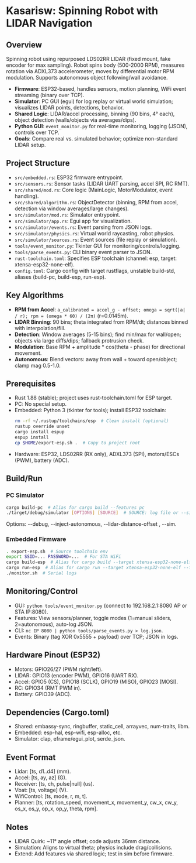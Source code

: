 # Kasarisw: Spinning Robot with LIDAR Navigation

## Overview
Spinning robot using repurposed LDS02RR LIDAR (fixed mount, fake encoder for max sampling). Robot spins body (500-2000 RPM), measures rotation via ADXL373 accelerometer, moves by differential motor RPM modulation. Supports autonomous object following/wall avoidance.

- **Firmware**: ESP32-based, handles sensors, motion planning, WiFi event streaming (binary over TCP).
- **Simulator**: PC GUI (egui) for log replay or virtual world simulation; visualizes LIDAR points, detections, behavior.
- **Shared Logic**: LIDAR/accel processing, binning (90 bins, 4° each), object detection (walls/objects via averages/dips).
- **Python GUI**: `event_monitor.py` for real-time monitoring, logging (JSON), controls over TCP.
- **Goals**: Compare real vs. simulated behavior; optimize non-standard LIDAR setup.

## Project Structure
- `src/embedded.rs`: ESP32 firmware entrypoint.
- `src/sensors.rs`: Sensor tasks (LIDAR UART parsing, accel SPI, RC RMT).
- `src/shared/mod.rs`: Core logic (MainLogic, MotorModulator, event handling).
- `src/shared/algorithm.rs`: ObjectDetector (binning, RPM from accel, detection via window averages/large changes).
- `src/simulator/mod.rs`: Simulator entrypoint.
- `src/simulator/app.rs`: Egui app for visualization.
- `src/simulator/events.rs`: Event parsing from JSON logs.
- `src/simulator/physics.rs`: Virtual world raycasting, robot physics.
- `src/simulator/sources.rs`: Event sources (file replay or simulation).
- `tools/event_monitor.py`: Tkinter GUI for monitoring/controls/logging.
- `tools/parse_events.py`: CLI binary event parser to JSON.
- `rust-toolchain.toml`: Specifies ESP toolchain (channel: esp, target: xtensa-esp32-none-elf).
- `config.toml`: Cargo config with target rustflags, unstable build-std, aliases (build-pc, build-esp, run-esp).

## Key Algorithms
- **RPM from Accel**: `a_calibrated = accel_g - offset; omega = sqrt(|a| / r); rpm = (omega * 60) / (2π)` (r=0.0145m).
- **LIDAR Binning**: 90 bins; theta integrated from RPM/dt; distances binned with interpolation/fill.
- **Detection**: Window averages (5-15 bins); find min/max for wall/open; objects via large diffs/dips; fallback protrusion check.
- **Modulation**: Base RPM + amplitude * cos(theta - phase) for directional movement.
- **Autonomous**: Blend vectors: away from wall + toward open/object; clamp mag 0.5-1.0.

## Prerequisites
- Rust 1.88 (stable); project uses rust-toolchain.toml for ESP target.
- PC: No special setup.
- Embedded: Python 3 (tkinter for tools); install ESP32 toolchain:
  ```sh
  rm -rf ~/.rustup/toolchains/esp  # Clean install (optional)
  rustup override unset
  cargo install espup
  espup install
  cp $HOME/export-esp.sh .  # Copy to project root
  ```
- Hardware: ESP32, LDS02RR (RX only), ADXL373 (SPI), motors/ESCs (PWM), battery (ADC).

## Build/Run
### PC Simulator
```sh
cargo build-pc  # Alias for cargo build --features pc
./target/debug/simulator [OPTIONS] [SOURCE]  # SOURCE: log file or --sim for virtual
```
Options: --debug, --inject-autonomous, --lidar-distance-offset <MM>, --sim.

### Embedded Firmware
```sh
. export-esp.sh  # Source toolchain env
export SSID=... PASSWORD=...  # For STA WiFi
cargo build-esp  # Alias for cargo build --target xtensa-esp32-none-elf --features esp
cargo run-esp  # Alias for cargo run --target xtensa-esp32-none-elf --features esp --bin kasarisw (flash/run)
./monitor.sh  # Serial logs
```

## Monitoring/Control
- GUI: `python tools/event_monitor.py` (connect to 192.168.2.1:8080 AP or STA IP:8080).
- Features: View sensors/planner, toggle modes (1=manual sliders, 2=autonomous), auto-log JSON.
- CLI: `nc IP 8080 | python tools/parse_events.py > log.json`.
- Events: Binary (tag XOR 0x5555 + payload) over TCP; JSON in logs.

## Hardware Pinout (ESP32)
- Motors: GPIO26/27 (PWM right/left).
- LIDAR: GPIO13 (encoder PWM), GPIO16 (UART RX).
- Accel: GPIO5 (CS), GPIO18 (SCLK), GPIO19 (MISO), GPIO23 (MOSI).
- RC: GPIO34 (RMT PWM in).
- Battery: GPIO39 (ADC).

## Dependencies (Cargo.toml)
- Shared: embassy-sync, ringbuffer, static_cell, arrayvec, num-traits, libm.
- Embedded: esp-hal, esp-wifi, esp-alloc, etc.
- Simulator: clap, eframe/egui_plot, serde_json.

## Event Format
- Lidar: [ts, d1..d4] (mm).
- Accel: [ts, ay, az] (G).
- Receiver: [ts, ch, pulse|null] (us).
- Vbat: [ts, voltage] (V).
- WifiControl: [ts, mode, r, m, t].
- Planner: [ts, rotation_speed, movement_x, movement_y, cw_x, cw_y, os_x, os_y, op_x, op_y, theta, rpm].

## Notes
- LIDAR Quirk: ~11° angle offset; code adjusts 36mm distance.
- Simulation: Aligns to virtual theta; physics include drag/collisions.
- Extend: Add features via shared logic; test in sim before firmware.
